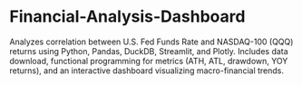 # Financial-Analysis-Dashboard
Analyzes correlation between U.S. Fed Funds Rate and NASDAQ-100 (QQQ) returns using Python, Pandas, DuckDB, Streamlit, and Plotly. Includes data download, functional programming for metrics (ATH, ATL, drawdown, YOY returns), and an interactive dashboard visualizing macro-financial trends.
